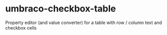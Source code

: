 # umbraco-checkbox-table
Property editor (and value converter) for a table with row / column text and checkbox cells
